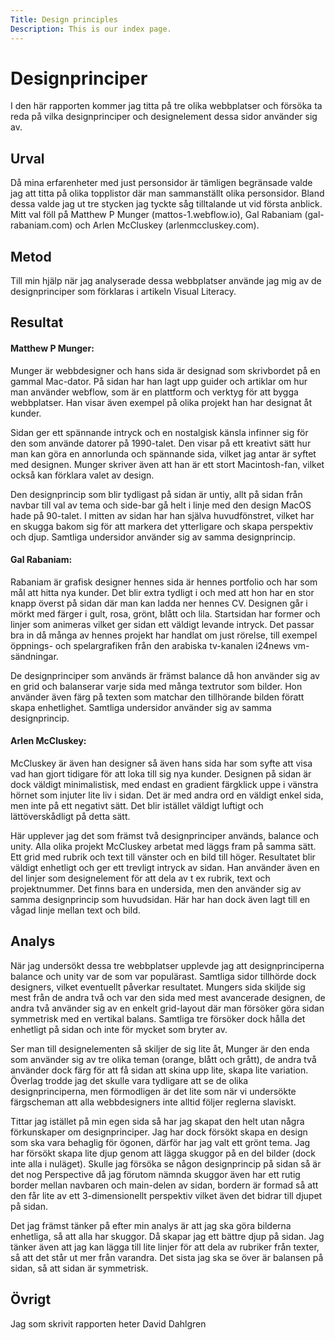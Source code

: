 ```yaml
---
Title: Design principles
Description: This is our index page.
---
```


Designprinciper
=======================

I den här rapporten kommer jag titta på tre olika webbplatser och försöka ta reda på vilka designprinciper och designelement dessa sidor använder sig av.

Urval
-----------------------

Då mina erfarenheter med just personsidor är tämligen begränsade valde jag att titta på olika topplistor där man sammanställt olika personsidor. Bland dessa valde jag ut tre stycken jag tyckte såg tilltalande ut vid första anblick. Mitt val föll på Matthew P Munger (mattos-1.webflow.io), Gal Rabaniam (gal-rabaniam.com) och Arlen McCluskey (arlenmccluskey.com).

Metod
-----------------------

Till min hjälp när jag analyserade dessa webbplatser använde jag mig av de designprinciper som förklaras i artikeln Visual Literacy.

Resultat
-----------------------
<h4>Matthew P Munger:</h4>
Munger är webbdesigner och hans sida är designad som skrivbordet på en gammal Mac-dator. På sidan har han lagt upp guider och artiklar om hur man använder webflow, som är en plattform och verktyg för att bygga webbplatser. Han visar även exempel på olika projekt han har designat åt kunder.

Sidan ger ett spännande intryck och en nostalgisk känsla infinner sig för den som använde datorer på 1990-talet. Den visar på ett kreativt sätt hur man kan göra en annorlunda och spännande sida, vilket jag antar är syftet med designen. Munger skriver även att han är ett stort Macintosh-fan, vilket också kan förklara valet av design.

Den designprincip som blir tydligast på sidan är untiy, allt på sidan från navbar till val av tema och side-bar gå helt i linje med den design MacOS hade på 90-talet. I mitten av sidan har han själva huvudfönstret, vilket har en skugga bakom sig för att markera det ytterligare och skapa perspektiv och djup. Samtliga undersidor använder sig av samma designprincip.

<h4>Gal Rabaniam:</h4>

Rabaniam är grafisk designer hennes sida är hennes portfolio och har som mål att hitta nya kunder. Det blir extra tydligt i och med att hon har en stor knapp överst på sidan där man kan ladda ner hennes CV. Designen går i mörkt med färger i gult, rosa, grönt, blått och lila. Startsidan har former och linjer som animeras vilket ger sidan ett väldigt levande intryck. Det passar bra in då många av hennes projekt har handlat om just rörelse, till exempel öppnings- och spelargrafiken från den arabiska tv-kanalen i24news vm-sändningar.

De designprinciper som används är främst balance då hon använder sig av en grid och balanserar varje sida med många textrutor som bilder. Hon använder även färg på texten som matchar den tillhörande bilden föratt skapa enhetlighet. Samtliga undersidor använder sig av samma designprincip.

<h4>Arlen McCluskey:</h4>

McCluskey är även han designer så även hans sida har som syfte att visa vad han gjort tidigare för att loka till sig nya kunder. Designen på sidan är dock väldigt minimalistisk, med endast en gradient färgklick uppe i vänstra hörnet som injuter lite liv i sidan. Det är med andra ord en väldigt enkel sida, men inte på ett negativt sätt. Det blir istället väldigt luftigt och lättöverskådligt på detta sätt.

Här upplever jag det som främst två designprinciper används, balance och unity. Alla olika projekt McCluskey arbetat med läggs fram på samma sätt. Ett grid med rubrik och text till vänster och en bild till höger. Resultatet blir väldigt enhetligt och ger ett trevligt intryck av sidan. Han använder även en del linjer som designelement för att  dela av t ex rubrik, text och projektnummer. Det finns bara en undersida, men den använder sig av samma designprincip som huvudsidan. Här har han dock även lagt till en vågad linje mellan text och bild.


Analys
-----------------------

När jag undersökt dessa tre webbplatser upplevde jag att designprinciperna balance och unity var de som var populärast. Samtliga sidor tillhörde dock designers, vilket eventuellt påverkar resultatet. Mungers sida skiljde sig mest från de andra två och var den sida med mest avancerade designen, de andra två använder sig av en enkelt grid-layout där man försöker göra sidan symmetrisk med en vertikal balans. Samtliga tre försöker dock hålla det enhetligt på sidan och inte för mycket som bryter av.

Ser man till designelementen så skiljer de sig lite åt, Munger är den enda som använder sig av tre olika teman (orange, blått och grått), de andra två använder dock färg för att få sidan att skina upp lite, skapa lite variation. Överlag trodde jag det skulle vara tydligare att se de olika designprinciperna, men förmodligen är det lite som när vi undersökte färgscheman att alla webbdesigners inte alltid följer reglerna slaviskt.

Tittar jag istället på min egen sida så har jag skapat den helt utan några förkunskaper om designprinciper. Jag har dock försökt skapa en design som ska vara behaglig för ögonen, därför har jag valt ett grönt tema. Jag har försökt skapa lite djup genom att lägga skuggor på en del bilder (dock inte alla i nuläget). Skulle jag försöka se någon designprincip på sidan så är det nog Perspective då jag förutom nämnda skuggor även har ett rutig border mellan navbaren och main-delen av sidan, bordern är formad så att den får lite av ett 3-dimensionellt perspektiv vilket även det bidrar till djupet på sidan.

Det jag främst tänker på efter min analys är att jag ska göra bilderna enhetliga, så att alla har skuggor. Då skapar jag ett bättre djup på sidan. Jag tänker även att jag kan lägga till lite linjer för att dela av rubriker från texter, så att det står ut mer från varandra. Det sista jag ska se över är balansen på sidan, så att sidan är symmetrisk.



Övrigt
-----------------------

Jag som skrivit rapporten heter David Dahlgren